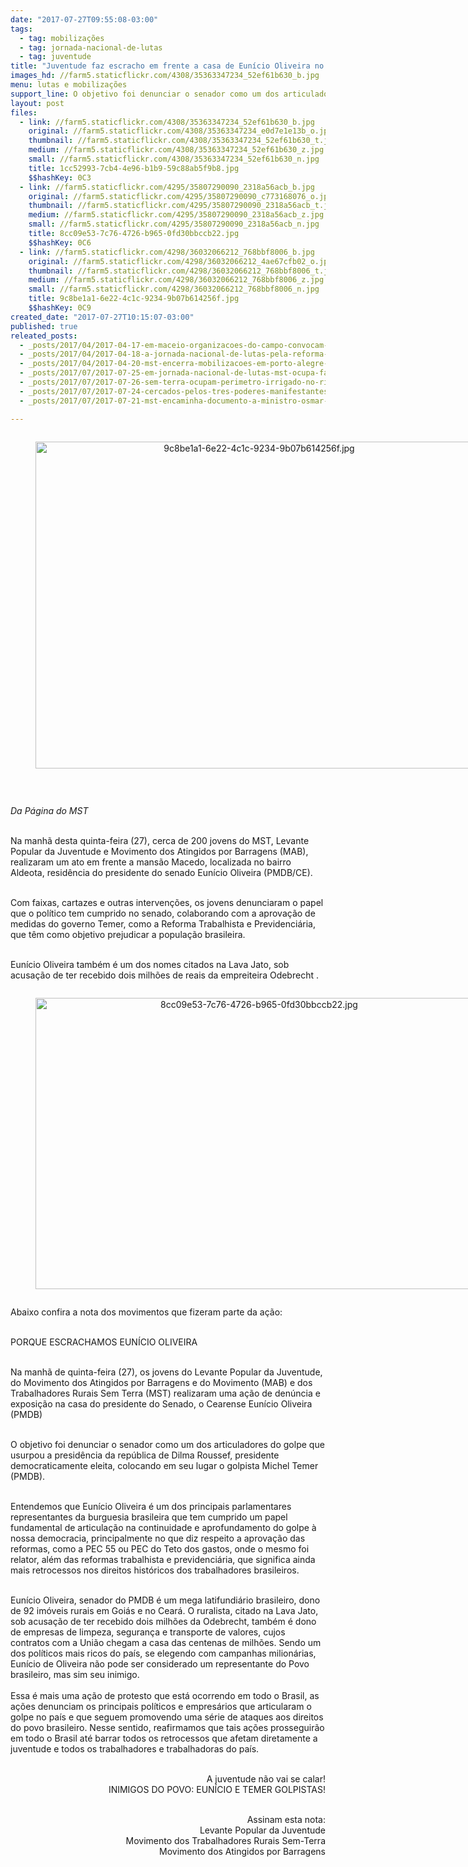 ```yaml
---
date: "2017-07-27T09:55:08-03:00"
tags:
  - tag: mobilizações
  - tag: jornada-nacional-de-lutas
  - tag: juventude
title: "Juventude faz escracho em frente a casa de Eunício Oliveira no Ceará "
images_hd: //farm5.staticflickr.com/4308/35363347234_52ef61b630_b.jpg
menu: lutas e mobilizações
support_line: O objetivo foi denunciar o senador como um dos articuladores do golpe que usurpou a presidência da república de Dilma Roussef
layout: post
files:
  - link: //farm5.staticflickr.com/4308/35363347234_52ef61b630_b.jpg
    original: //farm5.staticflickr.com/4308/35363347234_e0d7e1e13b_o.jpg
    thumbnail: //farm5.staticflickr.com/4308/35363347234_52ef61b630_t.jpg
    medium: //farm5.staticflickr.com/4308/35363347234_52ef61b630_z.jpg
    small: //farm5.staticflickr.com/4308/35363347234_52ef61b630_n.jpg
    title: 1cc52993-7cb4-4e96-b1b9-59c88ab5f9b8.jpg
    $$hashKey: 0C3
  - link: //farm5.staticflickr.com/4295/35807290090_2318a56acb_b.jpg
    original: //farm5.staticflickr.com/4295/35807290090_c773168076_o.jpg
    thumbnail: //farm5.staticflickr.com/4295/35807290090_2318a56acb_t.jpg
    medium: //farm5.staticflickr.com/4295/35807290090_2318a56acb_z.jpg
    small: //farm5.staticflickr.com/4295/35807290090_2318a56acb_n.jpg
    title: 8cc09e53-7c76-4726-b965-0fd30bbccb22.jpg
    $$hashKey: 0C6
  - link: //farm5.staticflickr.com/4298/36032066212_768bbf8006_b.jpg
    original: //farm5.staticflickr.com/4298/36032066212_4ae67cfb02_o.jpg
    thumbnail: //farm5.staticflickr.com/4298/36032066212_768bbf8006_t.jpg
    medium: //farm5.staticflickr.com/4298/36032066212_768bbf8006_z.jpg
    small: //farm5.staticflickr.com/4298/36032066212_768bbf8006_n.jpg
    title: 9c8be1a1-6e22-4c1c-9234-9b07b614256f.jpg
    $$hashKey: 0C9
created_date: "2017-07-27T10:15:07-03:00"
published: true
releated_posts:
  - _posts/2017/04/2017-04-17-em-maceio-organizacoes-do-campo-convocam-vigilia-em-frente-ao-tribunal-de-justica.md
  - _posts/2017/04/2017-04-18-a-jornada-nacional-de-lutas-pela-reforma-agraria-esta-dentro-do-contexto-politico-do-pais.md
  - _posts/2017/04/2017-04-20-mst-encerra-mobilizacoes-em-porto-alegre-com-doacao-de-alimentos-para-escola-indigena.md
  - _posts/2017/07/2017-07-25-em-jornada-nacional-de-lutas-mst-ocupa-fazenda-de-ministro-blairo-maggi.md
  - _posts/2017/07/2017-07-26-sem-terra-ocupam-perimetro-irrigado-no-rio-grande-do-norte.md
  - _posts/2017/07/2017-07-24-cercados-pelos-tres-poderes-manifestantes-reivindicam-a-restauracao-da-democracia.md
  - _posts/2017/07/2017-07-21-mst-encaminha-documento-a-ministro-osmar-terra-com-reivindicacoes-de-cooperativas.md

---
```

<div style="text-align:center">
<figure class="image" style="display:inline-block"><img alt="9c8be1a1-6e22-4c1c-9234-9b07b614256f.jpg" height="523" src="//farm5.staticflickr.com/4298/36032066212_768bbf8006_b.jpg" width="700" />
<figcaption></figcaption>
</figure>
</div>

<p>&nbsp;</p>

<p><em>Da P&aacute;gina do MST&nbsp;</em></p>

<p><br />
Na manh&atilde; desta quinta-feira (27), cerca de 200 jovens do MST, Levante Popular da Juventude e Movimento dos Atingidos por Barragens (MAB), realizaram um ato em frente a mans&atilde;o Macedo, localizada no bairro Aldeota, resid&ecirc;ncia do presidente do senado Eun&iacute;cio Oliveira (PMDB/CE).</p>

<p><br />
Com faixas, cartazes e outras interven&ccedil;&otilde;es, os jovens denunciaram o papel que o pol&iacute;tico tem cumprido no senado, colaborando com a aprova&ccedil;&atilde;o de medidas do governo Temer, como a Reforma Trabalhista e Previdenci&aacute;ria, que t&ecirc;m como objetivo prejudicar&nbsp;a popula&ccedil;&atilde;o brasileira.</p>

<p><br />
Eun&iacute;cio Oliveira tamb&eacute;m &eacute; um dos nomes citados na Lava Jato, sob acusa&ccedil;&atilde;o de ter recebido dois&nbsp;milh&otilde;es de reais da empreiteira Odebrecht .</p>

<div style="text-align:center">
<figure class="image" style="display:inline-block"><img alt="8cc09e53-7c76-4726-b965-0fd30bbccb22.jpg" height="466" src="//farm5.staticflickr.com/4295/35807290090_2318a56acb_b.jpg" width="700" />
<figcaption></figcaption>
</figure>
</div>

<p>Abaixo confira a nota dos movimentos que fizeram parte da a&ccedil;&atilde;o:</p>

<p><br />
PORQUE ESCRACHAMOS EUN&Iacute;CIO OLIVEIRA</p>

<p><br />
Na manh&atilde; de quinta-feira (27), os jovens do Levante Popular da Juventude, do Movimento dos Atingidos por Barragens e do Movimento (MAB) e&nbsp;dos Trabalhadores Rurais Sem Terra (MST) realizaram&nbsp;uma a&ccedil;&atilde;o de den&uacute;ncia e exposi&ccedil;&atilde;o na casa do presidente do Senado, o Cearense Eun&iacute;cio Oliveira (PMDB)</p>

<p><br />
O objetivo foi denunciar o senador como um dos articuladores do golpe que usurpou a presid&ecirc;ncia da rep&uacute;blica de Dilma Roussef, presidente democraticamente eleita, colocando em seu lugar o golpista Michel Temer (PMDB).</p>

<p><br />
Entendemos que Eun&iacute;cio Oliveira &eacute; um dos principais parlamentares representantes da burguesia brasileira que tem cumprido um papel fundamental de articula&ccedil;&atilde;o na continuidade e aprofundamento do golpe &agrave; nossa democracia, principalmente no que diz respeito a aprova&ccedil;&atilde;o das reformas, como a PEC 55 ou PEC do Teto dos gastos, onde o mesmo foi relator, al&eacute;m das reformas trabalhista e previdenci&aacute;ria, que significa ainda mais retrocessos nos direitos hist&oacute;ricos dos trabalhadores brasileiros.</p>

<p><br />
Eun&iacute;cio Oliveira, senador do PMDB &eacute; um mega latifundi&aacute;rio brasileiro, dono de 92 im&oacute;veis rurais em Goi&aacute;s e no Cear&aacute;. O ruralista, citado na Lava Jato, sob acusa&ccedil;&atilde;o de ter recebido dois&nbsp;milh&otilde;es da Odebrecht, tamb&eacute;m &eacute; dono de empresas de limpeza, seguran&ccedil;a e transporte de valores, cujos contratos com a Uni&atilde;o chegam a casa das centenas de milh&otilde;es. Sendo um dos pol&iacute;ticos mais ricos do pa&iacute;s, se elegendo com campanhas milion&aacute;rias, Eun&iacute;cio de Oliveira n&atilde;o pode ser considerado um representante do Povo brasileiro, mas sim seu inimigo.<br />
<br />
Essa &eacute; mais uma a&ccedil;&atilde;o de protesto que est&aacute; ocorrendo em todo o Brasil, as a&ccedil;&otilde;es&nbsp;denunciam os principais pol&iacute;ticos e empres&aacute;rios que articularam o golpe no pa&iacute;s e que seguem promovendo uma s&eacute;rie de ataques aos direitos do povo brasileiro. Nesse sentido, reafirmamos que tais a&ccedil;&otilde;es prosseguir&atilde;o em todo o Brasil at&eacute; barrar todos os retrocessos que afetam diretamente a juventude e todos os trabalhadores e trabalhadoras do pa&iacute;s.</p>

<p style="text-align: right;"><br />
A juventude n&atilde;o vai se calar!<br />
INIMIGOS DO POVO: EUN&Iacute;CIO E TEMER GOLPISTAS!</p>

<p style="text-align: right;"><br />
Assinam esta nota:<br />
Levante Popular da Juventude<br />
Movimento dos Trabalhadores Rurais Sem-Terra<br />
Movimento dos Atingidos por Barragens</p>

